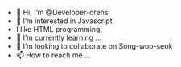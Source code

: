 - 👋 Hi, I’m @Developer-orensi
- 👀 I’m interested in Javascript
- I like HTML programming!
- 🌱 I’m currently learning ...
- 💞️ I’m looking to collaborate on Song-woo-seok
- 📫 How to reach me ...

<!---
Developer-orensi/Developer-orensi is a ✨ special ✨ repository because its `README.md` (this file) appears on your GitHub profile.
You can click the Preview link to take a look at your changes.
--->
